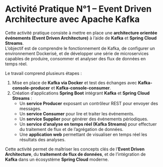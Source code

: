 # Activité Pratique N°1 – Event Driven Architecture avec Apache Kafka

Cette activité pratique consiste à mettre en place une **architecture orientée événements (Event Driven Architecture)** à l’aide de **Kafka** et **Spring Cloud Streams**.  
L’objectif est de comprendre le fonctionnement de Kafka, de configurer un environnement Dockerisé, et de développer une série de microservices capables de produire, consommer et analyser des flux de données en temps réel.

Le travail comprend plusieurs étapes :  
1. Mise en place de **Kafka via Docker** et test des échanges avec **Kafka-console-producer** et **Kafka-console-consumer**.  
2. Création d’applications **Spring Boot** intégrant **Kafka** et **Spring Cloud Streams** :  
   - Un **service Producer** exposant un contrôleur REST pour envoyer des messages.  
   - Un **service Consumer** pour lire et traiter les événements.  
   - Un **service Supplier** pour générer des événements périodiques.  
   - Un **service d’analyse en temps réel (Kafka Streams)** pour effectuer du traitement de flux et de l’agrégation de données.  
   - Une **application web** permettant de visualiser en temps réel les résultats des analyses.

Cette activité permet de maîtriser les concepts clés de l’**Event Driven Architecture**, du **traitement de flux de données**, et de l’intégration de **Kafka** dans un écosystème **Spring Cloud** moderne.
